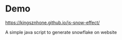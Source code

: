 # Demo
https://kingsznhone.github.io/js-snow-effect/

A simple java script to generate snowflake on website
